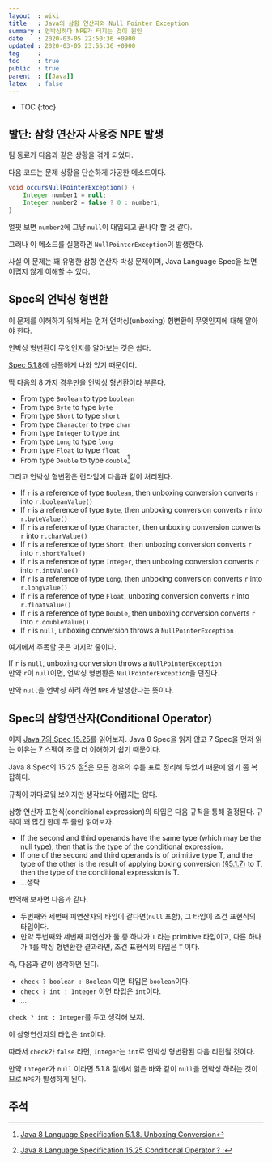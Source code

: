 ```yaml
---
layout  : wiki
title   : Java의 삼항 연산자와 Null Pointer Exception
summary : 언박싱하다 NPE가 터지는 것이 원인
date    : 2020-03-05 22:50:36 +0900
updated : 2020-03-05 23:56:36 +0900
tag     : 
toc     : true
public  : true
parent  : [[Java]]
latex   : false
---
```

* TOC
{:toc}

## 발단: 삼항 연산자 사용중 NPE 발생

팀 동료가 다음과 같은 상황을 겪게 되었다.

다음 코드는 문제 상황을 단순하게 가공한 메소드이다.

```java
void occursNullPointerException() {
    Integer number1 = null;
    Integer number2 = false ? 0 : number1;
}
```

얼핏 보면 `number2`에 그냥 `null`이 대입되고 끝나야 할 것 같다.

그러나 이 메소드를 실행하면 `NullPointerException`이 발생한다.

사실 이 문제는 꽤 유명한 삼항 연산자 박싱 문제이며, Java Language Spec을 보면 어렵지 않게 이해할 수 있다.


## Spec의 언박싱 형변환

이 문제를 이해하기 위해서는 먼저 언박싱(unboxing) 형변환이 무엇인지에 대해 알아야 한다.

언박싱 형변환이 무엇인지를 알아보는 것은 쉽다.

[Spec 5.1.8][java-8-5-1-8]에 심플하게 나와 있기 때문이다.

딱 다음의 8 가지 경우만을 언박싱 형변환이라 부른다.

>
* From type `Boolean` to type `boolean`
* From type `Byte` to type `byte`
* From type `Short` to type `short`
* From type `Character` to type `char`
* From type `Integer` to type `int`
* From type `Long` to type `long`
* From type `Float` to type `float`
* From type `Double` to type `double`[^java-8-5-1-8]

그리고 언박싱 형변환은 런타임에 다음과 같이 처리된다.

>
* If `r` is a reference of type `Boolean`, then unboxing conversion converts `r` into `r.booleanValue()`
* If `r` is a reference of type `Byte`, then unboxing conversion converts `r` into `r.byteValue()`
* If `r` is a reference of type `Character`, then unboxing conversion converts `r` into `r.charValue()`
* If `r` is a reference of type `Short`, then unboxing conversion converts `r` into `r.shortValue()`
* If `r` is a reference of type `Integer`, then unboxing conversion converts `r` into `r.intValue()`
* If `r` is a reference of type `Long`, then unboxing conversion converts `r` into `r.longValue()`
* If `r` is a reference of type `Float`, unboxing conversion converts `r` into `r.floatValue()`
* If `r` is a reference of type `Double`, then unboxing conversion converts `r` into `r.doubleValue()`
* If `r` is `null`, unboxing conversion throws a `NullPointerException`

여기에서 주목할 곳은 마지막 줄이다.

>
If `r` is `null`, unboxing conversion throws a `NullPointerException`  
만약 `r`이 `null`이면, 언박싱 형변환은 `NullPointerException`을 던진다.

만약 `null`을 언박싱 하려 하면 `NPE`가 발생한다는 뜻이다.

## Spec의 삼항연산자(Conditional Operator)

이제 [Java 7의 Spec 15.25][java-7-15-25]를 읽어보자. Java 8 Spec을 읽지 않고 7 Spec을 먼저 읽는 이유는 7 스펙이 조금 더 이해하기 쉽기 때문이다.

Java 8 Spec의 15.25 절[^java-8-15-25]은 모든 경우의 수를 표로 정리해 두었기 때문에 읽기 좀 복잡하다.

규칙이 까다로워 보이지만 생각보다 어렵지는 않다.

삼항 연산자 표현식(conditional expression)의 타입은 다음 규칙을 통해 결정된다. 규칙이 꽤 많긴 한데 두 줄만 읽어보자.

>
* If the second and third operands have the same type (which may be the null type), then that is the type of the conditional expression.
* If one of the second and third operands is of primitive type T, and the type of the other is the result of applying boxing conversion ([§5.1.7][java7-5-1-7]) to T, then the type of the conditional expression is T.
* ...생략

번역해 보자면 다음과 같다.

* 두번째와 세번째 피연산자의 타입이 같다면(`null` 포함), 그 타입이 조건 표현식의 타입이다.
* 만약 두번째와 세번째 피연산자 둘 중 하나가 `T` 라는 primitive 타입이고, 다른 하나가 `T`를 박싱 형변환한 결과라면, 조건 표현식의 타입은 `T` 이다.

즉, 다음과 같이 생각하면 된다.

* `check ? boolean : Boolean` 이면 타입은 `boolean`이다.
* `check ? int : Integer` 이면 타입은 `int`이다.
* ...

`check ? int : Integer`를 두고 생각해 보자.

이 삼항연산자의 타입은 `int`이다.

따라서 `check`가 `false` 라면, `Integer`는 `int`로 언박싱 형변환된 다음 리턴될 것이다.

만약 `Integer`가 `null` 이라면 5.1.8 절에서 읽은 바와 같이 `null`을 언박싱 하려는 것이므로 `NPE`가 발생하게 된다.




## 주석

[java-7-15-25]: https://docs.oracle.com/javase/specs/jls/se7/html/jls-15.html#jls-15.25
[java-8-5-1-8]: https://docs.oracle.com/javase/specs/jls/se8/html/jls-5.html#jls-5.1.8
[java-8-15-25]: https://docs.oracle.com/javase/specs/jls/se8/html/jls-15.html#jls-15.25
[java7-5-1-7]: https://docs.oracle.com/javase/specs/jls/se7/html/jls-5.html#jls-5.1.7
[^java-7-15-25]: [Java 8 Language Specification 15.25 Conditional Operator ? :][java-7-15-25]
[^java-8-5-1-8]: [Java 8 Language Specification 5.1.8. Unboxing Conversion][java-8-5-1-8]
[^java-8-15-25]: [Java 8 Language Specification 15.25 Conditional Operator ? :][java-8-15-25]
